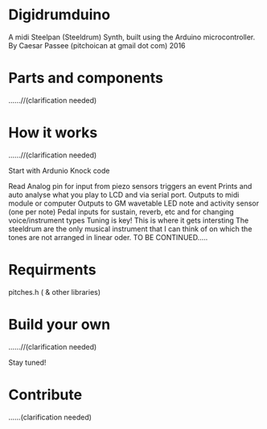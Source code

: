 # Digidrumduino
A midi Steelpan (Steeldrum) Synth,
built using the Arduino microcontroller.
By Caesar Passee
(pitchoican at gmail dot com)
2016

# Parts and components
 ......//(clarification needed)
# How it works
 ......//(clarification needed)
 
  Start with Ardunio Knock code
  
  Read Analog pin for input from piezo sensors triggers an event
  Prints and auto analyse what you play to LCD and via serial port. 
  Outputs to midi module or computer 
  Outputs to GM wavetable
  LED note and activity sensor (one per note)
  Pedal inputs for sustain, reverb, etc and for changing voice/instrument types
  Tuning is key! This is where it gets intersting 
  The steeldrum are the only musical instrument that I can think of on which the tones are not 
  arranged in linear oder. 
  TO BE CONTINUED.....
  
#   Requirments 
   pitches.h
   ( & other libraries)
# Build your own
 ......//(clarification needed)
 
 Stay tuned!
# Contribute 
  ......(clarification needed)
